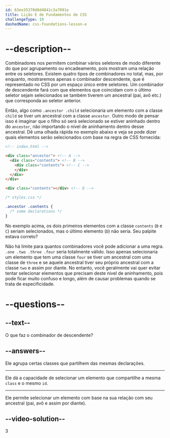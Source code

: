 ```yaml
---
id: 63ee35370d8d4841c3a7091e
title: Lição E de Fundamentos de CSS
challengeType: 19
dashedName: css-foundations-lesson-e
---
```


# --description--

Combinadores nos permitem combinar vários seletores de modo diferente do que por agrupamento ou encadeamento, pois mostram uma relação entre os seletores. Existem quatro tipos de combinadores no total, mas, por enquanto, mostraremos apenas o combinador descendente, que é representado no CSS por um espaço único entre seletores. Um combinador de descendente fará com que elementos que coincidam com o último seletor sejam selecionados se também tiverem um ancestral (pai, avô etc.) que corresponda ao seletor anterior.

Então, algo como `.ancestor .child` selecionaria um elemento com a classe `child` se tiver um ancestral com a classe `ancestor`. Outro modo de pensar isso é imaginar que o filho só será selecionado se estiver aninhado dentro do `ancestor`, não importando o nível de aninhamento dentro desse ancestral. Dê uma olhada rápida no exemplo abaixo e veja se pode dizer quais elementos serão selecionados com base na regra de CSS fornecida:

```html
<!-- index.html -->

<div class="ancestor"> <!-- A -->
  <div class="contents"> <!-- B -->
    <div class="contents"> <!-- C -->
    </div>
  </div>
</div>

<div class="contents"></div> <!-- D -->
```

```css
/* styles.css */

.ancestor .contents {
  /* some declarations */
}
```

No exemplo acima, os dois primeiros elementos com a classe `contents` (`B` e `C`) seriam selecionados, mas o último elemento (`D`) não seria. Seu palpite estava correto?

Não há limite para quantos combinadores você pode adicionar a uma regra. `.one .two .three .four` seria totalmente válido. Isso apenas selecionaria um elemento que tem uma classe `four` se tiver um ancestral com uma classe de `three` e se aquele ancestral tiver seu próprio ancestral com a classe `two` e assim por diante. No entanto, você geralmente vai quer evitar tentar selecionar elementos que precisam deste nível de aninhamento, pois pode ficar muito confuso e longo, além de causar problemas quando se trata de especificidade.

# --questions--

## --text--

O que faz o combinador de descendente?

## --answers--

Ele agrupa certas classes que partilhem das mesmas declarações.

---

Ele dá a capacidade de selecionar um elemento que compartilhe a mesma `class` e o mesmo `id`.

---

Ele permite selecionar um elemento com base na sua relação com seu ancestral (pai, avô e assim por diante).


## --video-solution--

3
